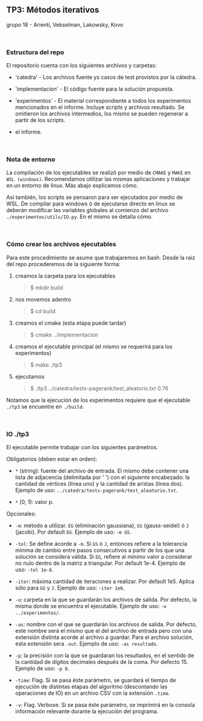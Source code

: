 ## TP3: Métodos iterativos

grupo 18 - Arienti, Vekselman, Lakowsky, Kovo


<br>

### Estructura del repo

El repositorio cuenta con los siguientes archivos y carpetas:

- 'catedra' -  Los archivos fuente ys casos de test provistos por la cátedra.

- 'implementacion' - El código fuente para la solución propuesta.

- 'experimentos' - El material correspondiente a todos los experimentos mencionados en el informe. Incluye scripts y archivos resultado. Se omitieron los archivos intermedios, los mismo se pueden regenerar a partir de los scripts.

- el informe.


<br>

### Nota de entorno

La compilación de los ejecutables se realizó por medio de `CMAKE` y `MAKE` en `WSL (windows)`. Recomendamos utilizar las mismas aplicaciones y trabajar en un entorno de linux. Más abajo explicamos cómo. 

Así también, los scripts se pensaron para ser ejecutados por medio de WSL. De compilar para windows ó de ejecutarse directo en linux se deberán modificar las variables globales al comienzo del archivo `./experimentos/utils/IO.py`. En el mismo se detalla cómo. 



<br>

### Cómo crear los archivos ejecutables

Para este procedimiento se asume que trabajaremos en bash. Desde la raiz del repo procederemos de la siguiente forma:

1. creamos la carpeta para los ejecutables
    > $ mkdir build
    
2. nos movemos adentro
    > $ cd build

3. creamos el cmake (esta etapa puede tardar)
    > $ cmake ../implementacion

4. creamos el ejecutable principal (el mismo se requerirá para los experimentos)
    > $ make ./tp3 

5. ejecutamos

    > $ ./tp3 ../catedra/tests-pagerank/test_aleatorio.txt 0.76

Notamos que la ejecución de los experimentos requiere que el ejecutable `./tp3` se encuentre en `./build`.


<br>

### IO ./tp3

El ejecutable permite trabajar con los siguientes parámetros.


Obligatorios (deben estar en orden):

- `*` (string): fuente del archivo de entrada. El mismo debe contener una lista de adjacencia (delimitada por ' ') con el siguiente encabezado: la cantidad de vértices (línea uno) y la cantidad de aristas (línea dos). Ejemplo de uso: `../catedra/tests-pagerank/test_aleatorio.txt`.

- `*` [0, 1): valor p.


Opcionales:

- `-m`: método a utilizar. `EG` (eliminación gaussiana), `GS` (gauss-seidel) ó  `J` (jacobi). Por default `EG`. Ejemplo de uso: `-m GS`. 

- `-tol`: Se define acorde a `-m`. Si `GS` ó `J`, entonces refiere a la tolerancia mínima de cambio entre pasos consecutivos a partir de los que una solución se considera válida. Si `EG`, refiere al mínimo valor a considerar no nulo dentro de la matriz a triangular. Por default 1e-4. Ejemplo de uso: `-tol 1e-6`.

- `-iter`: máxima cantidad de iteraciones a realizar. Por default 1e5. Aplica sólo para `GS` y `J`. Ejemplo de uso: `-iter 1e6`.

- `-o`: carpeta en la que se guardarán los archivos de salida. Por defecto, la misma donde se encuentra el ejecutable. Ejemplo de uso: `-o ../experimentos/`.

- `-as`: nombre con el que se guardarán los archivos de salida. Por defecto, este nombre será el mismo que el del archivo de entrada pero con una extensión distinta acorde al archivo a guardar. Para el archivo solución, esta extensión sera `.out`. Ejemplo de uso: `-as resultado`. 

- `-p`: la precisión con la que se guardaran los resultados, en el sentido de la cantidad de dígitos decimales después de la coma. Por defecto 15. Ejemplo de uso: `-p 8`.

- `-time`: Flag. Si se pasa éste parámetro, se guardará el tiempo de ejecución de distintas etapas del algoritmo (descontando las operaciones de IO) en un archivo CSV con la extensión `.time`.

- `-v`: Flag. Verbose. Si se pasa éste parámetro, se imprimirá en la consola información relevante durante la ejecución del programa.
